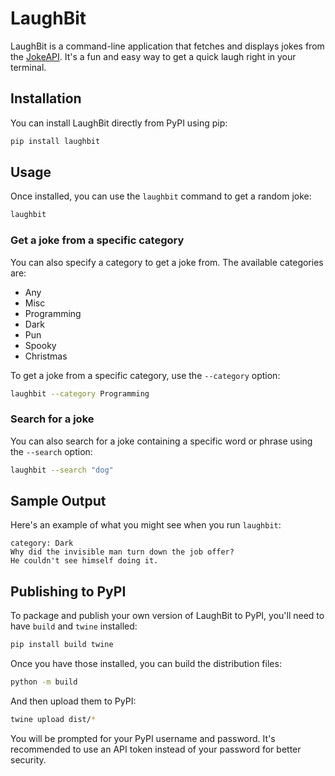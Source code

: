 # LaughBit

LaughBit is a command-line application that fetches and displays jokes from the [JokeAPI](https://v2.jokeapi.dev/). It's a fun and easy way to get a quick laugh right in your terminal.

## Installation

You can install LaughBit directly from PyPI using pip:

```bash
pip install laughbit
```

## Usage

Once installed, you can use the `laughbit` command to get a random joke:

```bash
laughbit
```

### Get a joke from a specific category

You can also specify a category to get a joke from. The available categories are:

*   Any
*   Misc
*   Programming
*   Dark
*   Pun
*   Spooky
*   Christmas

To get a joke from a specific category, use the `--category` option:

```bash
laughbit --category Programming
```

### Search for a joke

You can also search for a joke containing a specific word or phrase using the `--search` option:

```bash
laughbit --search "dog"
```

## Sample Output

Here's an example of what you might see when you run `laughbit`:

```
category: Dark
Why did the invisible man turn down the job offer?
He couldn't see himself doing it.
```

## Publishing to PyPI

To package and publish your own version of LaughBit to PyPI, you'll need to have `build` and `twine` installed:

```bash
pip install build twine
```

Once you have those installed, you can build the distribution files:

```bash
python -m build
```

And then upload them to PyPI:

```bash
twine upload dist/*
```

You will be prompted for your PyPI username and password. It's recommended to use an API token instead of your password for better security.
